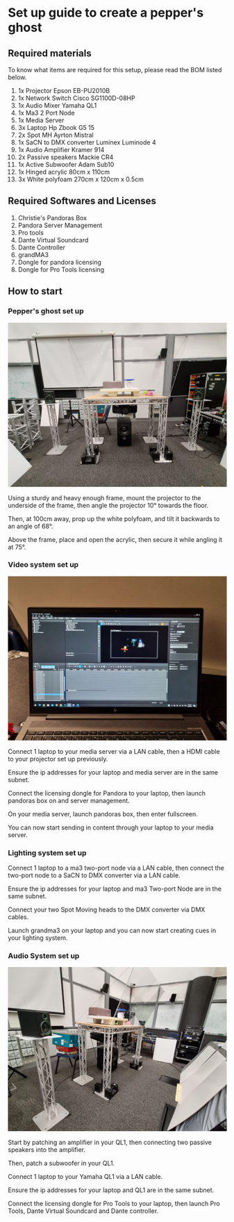 # Set up guide to create a pepper's ghost

## Required materials

To know what items are required for this setup, please read the BOM listed below.

1. 1x Projector Epson EB-PU2010B
2. 1x Network Switch Cisco SG1100D-08HP
3. 1x Audio Mixer Yamaha QL1
4. 1x Ma3 2 Port Node
5. 1x Media Server
6. 3x Laptop Hp Zbook G5 15
7. 2x Spot MH Ayrton Mistral
8. 1x SaCN to DMX converter Luminex Luminode 4
9. 1x Audio Amplifier Kramer 914
10. 2x Passive speakers Mackie CR4
11. 1x Active Subwoofer Adam Sub10 
12. 1x Hinged acrylic 80cm x 110cm  
13. 3x White polyfoam 270cm x 120cm x 0.5cm

## Required Softwares and Licenses

1. Christie's Pandoras Box
2. Pandora Server Management
3. Pro tools
4. Dante Virtual Soundcard
5. Dante Controller
6. grandMA3
7. Dongle for pandora licensing
8. Dongle for Pro Tools licensing

## How to start

### **Pepper's ghost set up**
![Alt text](imgs/setup_front2.jpg)

Using a sturdy and heavy enough frame, mount the projector to the underside of the frame, then angle the projector 10° towards the floor.

Then, at 100cm away, prop up the white polyfoam, and tilt it backwards to an angle of 68°.

Above the frame, place and open the acrylic, then secure it while angling it at 75°.

### **Video system set up**

![Alt text](imgs/pandora.jpg)

Connect 1 laptop to your media server via a LAN cable, then a HDMI cable to your projector set up previously.

Ensure the ip addresses for your laptop and media server are in the same subnet.

Connect the licensing dongle for Pandora to your laptop, then launch pandoras box on and server management.

On your media server, launch pandoras box, then enter fullscreen.

You can now start sending in content through your laptop to your media server.

### **Lighting system set up**

Connect 1 laptop to a ma3 two-port node via a LAN cable, then connect the two-port node to a SaCN to DMX converter via a LAN cable.

Ensure the ip addresses for your laptop and ma3 Two-port Node are in the same subnet.

Connect your two Spot Moving heads to the DMX converter via DMX cables.

Launch grandma3 on your laptop and you can now start creating cues in your lighting system.

### **Audio System set up**

![Alt text](imgs/setup_side.jpg)

Start by patching an amplifier in your QL1, then connecting two passive speakers into the amplifier.

Then, patch a subwoofer in your QL1.

Connect 1 laptop to your Yamaha QL1 via a LAN cable.

Ensure the ip addresses for your laptop and QL1 are in the same subnet.

Connect the licensing dongle for Pro Tools to your laptop, then launch Pro Tools, Dante Virtual Soundcard and Dante controller. 















